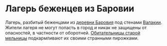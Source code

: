 # Лагерь беженцев из Баровии

Лагерь, разбитый беженцами из [деревни Баровия](barovia-village.md) под стенами [Валакии](vallaki.md). Жители лагеря не могут попасть в город и никак не защищены от опасностей, в частности от оборотней. [Обитательницы старой мельницы](../characters/npc/old-mill-crones.md) подкармливают их своими странными пирожками.
